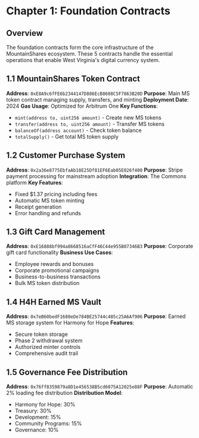 # Chapter 1: Foundation Contracts

## Overview
The foundation contracts form the core infrastructure of the MountainShares ecosystem. These 5 contracts handle the essential operations that enable West Virginia's digital currency system.

## 1.1 MountainShares Token Contract
**Address**: `0xE8A9c6fFE6b2344147D886EcB8608C5F7863B20D`
**Purpose**: Main MS token contract managing supply, transfers, and minting
**Deployment Date**: 2024
**Gas Usage**: Optimized for Arbitrum One
**Key Functions**:
- `mint(address to, uint256 amount)` - Create new MS tokens
- `transfer(address to, uint256 amount)` - Transfer MS tokens
- `balanceOf(address account)` - Check token balance
- `totalSupply()` - Get total MS token supply

## 1.2 Customer Purchase System
**Address**: `0x2a36e8775EbfaAb18E25Df81EF6Eab05E026f400`
**Purpose**: Stripe payment processing for mainstream adoption
**Integration**: The Commons platform
**Key Features**:
- Fixed $1.37 pricing including fees
- Automatic MS token minting
- Receipt generation
- Error handling and refunds

## 1.3 Gift Card Management
**Address**: `0xE16888bf994a8668516aCfF46C44e955B07346B3`
**Purpose**: Corporate gift card functionality
**Business Use Cases**:
- Employee rewards and bonuses
- Corporate promotional campaigns
- Business-to-business transactions
- Bulk MS token distribution

## 1.4 H4H Earned MS Vault
**Address**: `0x7eB60bedF1680eDe784BE25744c485c25A6Af906`
**Purpose**: Earned MS storage system for Harmony for Hope
**Features**:
- Secure token storage
- Phase 2 withdrawal system
- Authorized minter controls
- Comprehensive audit trail

## 1.5 Governance Fee Distribution
**Address**: `0x76ff8359879a8D1e456538B5cd6075A12025e88F`
**Purpose**: Automatic 2% loading fee distribution
**Distribution Model**:
- Harmony for Hope: 30%
- Treasury: 30%
- Development: 15%
- Community Programs: 15%
- Governance: 10%

